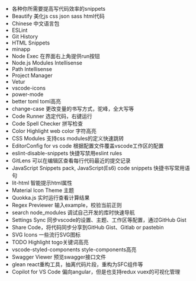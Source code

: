 
* 各种你所需要提高写代码效率的snippets
* Beautify 美化js css json sass html代码
* Chinese 中文语言包
* ESLint 
* Git History
* HTML Snippets
* minapp
* Node Exec 在界面右上角提供run按钮
* Node.js Modules Intellisense
* Path Intellisense
* Project Manager
* Vetur
* vscode-icons
* power-mode
* better toml toml高亮
* change-case 更改变量的书写方式，驼峰，全大写等
* Code Runner 选定代码，右键运行
* Code Spell Checker 拼写检查
* Color Highlight web color 字符高亮
* CSS Modules 支持css modules的定义快速跳转
* EditorConfig for vs code 根据配置文件覆盖vscode工作区的配置
* eslint-disable-snippets 快捷写禁用eslint rules
* GitLens 可以在编辑区查看每行代码最近的提交记录
* JavaScript Snippets pack, JavaScript(Es6) code snippets 快捷书写常用语句
* lit-html 智能提示html属性
* Material Icon Theme 主题
* Quokka.js 实时运行查看计算结果
* Regex Previewer 输入example，校验当前正则
* search node_modules 调试自己开发的库时快速导航
* Settings Sync 同步vscode的设置、主题、工作区等配置，通过GitHub Gist
* Share Code，将代码同步分享到GitHub Gist、Gitlab or pastebin
* SVG Icons 一些流行SVG图标
* TODO Highlight togo关键词高亮
* vscode-styled-components style-components高亮
* Swagger Viewer 预览swagger接口文件
* glean react重构工具，抽离代码片段，重构为SFC组件等
* Copilot for VS Code 偏向angular，但是也支持redux vuex的可视化管理
